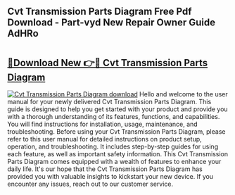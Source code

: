 ## Cvt Transmission Parts Diagram Free Pdf Download - Part-vyd New Repair Owner Guide AdHRo

# <h2><a href="http://dfmtl0.blite.top/?on=Cvt+Transmission+Parts+Diagram">🔗Download New 👉🔴 Cvt Transmission Parts Diagram</a></h2>

[![Cvt Transmission Parts Diagram download](https://i.imgur.com/lujVjoI.png)](http://dfmtl0.blite.top/?on=Cvt+Transmission+Parts+Diagram)
Hello and welcome to the user manual for your newly delivered Cvt Transmission Parts Diagram. This guide is designed to help you get started with your product and provide you with a thorough understanding of its features, functions, and capabilities. You will find instructions for installation, usage, maintenance, and troubleshooting. Before using your Cvt Transmission Parts Diagram, please refer to this user manual for detailed instructions on product setup, operation, and troubleshooting. It includes step-by-step guides for using each feature, as well as important safety information. This Cvt Transmission Parts Diagram comes equipped with a wealth of features to enhance your daily life. It's our hope that the Cvt Transmission Parts Diagram has provided you with valuable insights to kickstart your new device. If you encounter any issues, reach out to our customer service.
